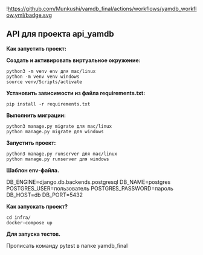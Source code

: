 !https://github.com/Munkushi/yamdb_final/actions/workflows/yamdb_workflow.yml/badge.svg

## API для проекта api_yamdb

**Как запустить проект:**

**Создать и активировать виртуальное окружение:**

```
python3 -m venv env для mac/linux
python -m venv venv windows
source venv/Scripts/activate
```

**Установить зависимости из файла requirements.txt:**

```
pip install -r requirements.txt
```

**Выполнить миграции:**

```
python3 manage.py migrate для mac/linux
python manage.py migrate для windows
```

**Запустить проект:**

```
python3 manage.py runserver для mac/linux
python manage.py runserver для windows
```


**Шаблон env-файла.**

DB_ENGINE=django.db.backends.postgresql 
DB_NAME=postgres 
POSTGRES_USER=пользователь 
POSTGRES_PASSWORD=пароль 
DB_HOST=db 
DB_PORT=5432

**Как запускать проект?**

```
cd infra/
docker-compose up
```

**Для запуска тестов.**

Прописать команду pytest в папке yamdb_final
